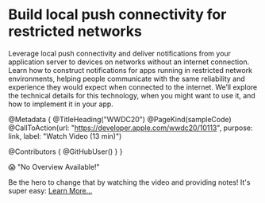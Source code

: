 # Build local push connectivity for restricted networks

Leverage local push connectivity and deliver notifications from your application server to devices on networks without an internet connection. Learn how to construct notifications for apps running in restricted network environments, helping people communicate with the same reliability and experience they would expect when connected to the internet. We’ll explore the technical details for this technology, when you might want to use it, and how to implement it in your app.

@Metadata {
   @TitleHeading("WWDC20")
   @PageKind(sampleCode)
   @CallToAction(url: "https://developer.apple.com/wwdc20/10113", purpose: link, label: "Watch Video (13 min)")

   @Contributors {
      @GitHubUser(<replace this with your GitHub handle>)
   }
}

😱 "No Overview Available!"

Be the hero to change that by watching the video and providing notes! It's super easy:
 [Learn More…](https://wwdcnotes.com/documentation/wwdcnotes/contributing)
